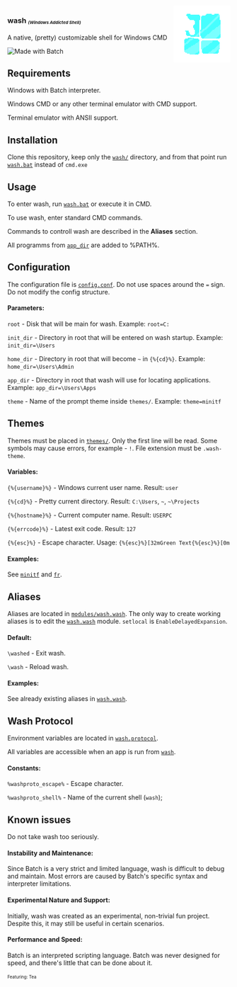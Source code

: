 <img src="./logo.png" align="right" width="128">

### wash <sub><sup><sub>_(Windows Addicted Shell)_</sub></sup></sub>

A native, (pretty) customizable shell for Windows CMD

![Made with Batch](https://img.shields.io/badge/Made%20with-Batch-white?style=flat-square)

## Requirements

Windows with Batch interpreter.

Windows CMD or any other terminal emulator with CMD support.

Terminal emulator with ANSII support. 

## Installation

Clone this repository, keep only the [`wash/`](./wash/) directory, and from that point run [`wash.bat`](./wash/wash.bat) instead of `cmd.exe`

## Usage

To enter wash, run [`wash.bat`](./wash/wash.bat) or execute it in CMD.

To use wash, enter standard CMD commands.

Commands to controll wash are described in the **Aliases** section.

All programms from [`app_dir`](./wash/config.conf) are added to %PATH%.

## Configuration

The configuration file is [`config.conf`](./wash/config.conf).
Do not use spaces around the `=` sign.
Do not modify the config structure.

#### Parameters:

`root` - Disk that will be main for wash. Example: `root=C:`

`init_dir` - Directory in root that will be entered on wash startup. Example: `init_dir=\Users`

`home_dir` - Directory in root that will become `~` in `{%{cd}%}`. Example: `home_dir=\Users\Admin`

`app_dir` - Directory in root that wash will use for locating applications. Example: `app_dir=\Users\Apps`

`theme` - Name of the prompt theme inside `themes/`. Example: `theme=minitf`

## Themes

Themes must be placed in [`themes/`](./wash/themes/).
Only the first line will be read.
Some symbols may cause errors, for example - `!`.
File extension must be `.wash-theme`.

#### Variables:

`{%{username}%}` - Windows current user name. Result: `user`

`{%{cd}%}` - Pretty current directory. Result: `C:\Users`, `~`, `~\Projects`

`{%{hostname}%}` - Current computer name. Result: `USERPC`

`{%{errcode}%}` - Latest exit code. Result: `127`

`{%{esc}%}` - Escape character. Usage: `{%{esc}%}[32mGreen Text{%{esc}%}[0m`

#### Examples:

See [`minitf`](./wash/themes/minitf.wash-theme) and [`fr`](./wash/themes/fr.wash-theme).

## Aliases

Aliases are located in [`modules/wash.wash`](./wash/modules/wash.wash.bat).
The only way to create working aliases is to edit the [`wash.wash`](./wash/modules/wash.wash.bat) module.
`setlocal` is `EnableDelayedExpansion`.

#### Default:

`\washed` - Exit wash.

`\wash` - Reload wash.

#### Examples:

See already existing aliases in [`wash.wash`](./wash/modules/wash.wash.bat).

## Wash Protocol

Environment variables are located in [`wash.protocol`](./wash/modules/wash.protocol.bat).

All variables are accessible when an app is run from [`wash`](./wash/wash.bat).

#### Constants:

`%washproto_escape%` - Escape character.

`%washproto_shell%` - Name of the current shell (`wash`);

## Known issues

Do not take wash too seriously.

#### Instability and Maintenance:
Since Batch is a very strict and limited language, wash is difficult to debug and maintain.
Most errors are caused by Batch's specific syntax and interpreter limitations.

#### Experimental Nature and Support:
Initially, wash was created as an experimental, non-trivial fun project.
Despite this, it may still be useful in certain scenarios.

#### Performance and Speed:
Batch is an interpreted scripting language.
Batch was never designed for speed, and there's little that can be done about it.

<sub><sup>Featuring: Tea</sup></sub>